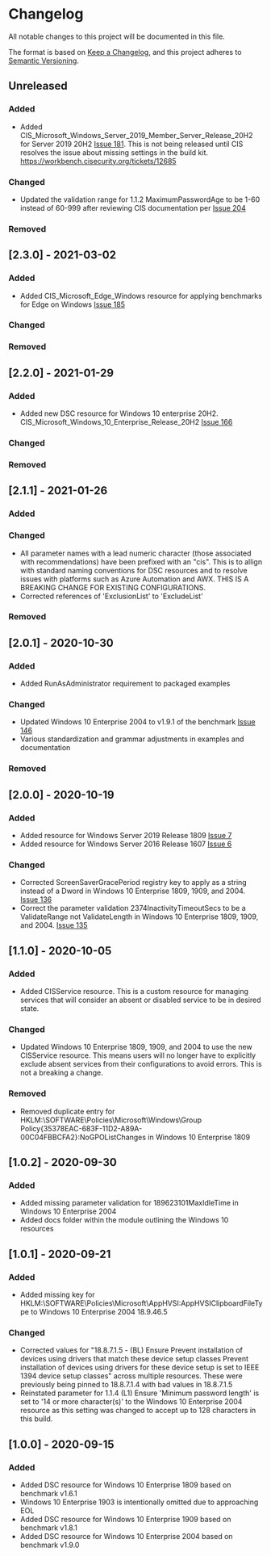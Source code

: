 # Changelog
All notable changes to this project will be documented in this file.

The format is based on [Keep a Changelog](https://keepachangelog.com/en/1.0.0/),
and this project adheres to [Semantic Versioning](https://semver.org/spec/v2.0.0.html).

## Unreleased
### Added
- Added CIS_Microsoft_Windows_Server_2019_Member_Server_Release_20H2 for Server 2019 20H2 [Issue 181](https://github.com/techservicesillinois/SecOps-Powershell-CISDSC/issues/181). This is not being released until CIS resolves the issue about missing settings in the build kit. https://workbench.cisecurity.org/tickets/12685
### Changed
- Updated the validation range for 1.1.2 MaximumPasswordAge to be 1-60 instead of 60-999 after reviewing CIS documentation per [Issue 204](https://github.com/techservicesillinois/SecOps-Powershell-CISDSC/issues/204)
### Removed

## [2.3.0] - 2021-03-02
### Added
- Added CIS_Microsoft_Edge_Windows resource for applying benchmarks for Edge on Windows [Issue 185](https://github.com/techservicesillinois/SecOps-Powershell-CISDSC/issues/185)
### Changed
### Removed

## [2.2.0] - 2021-01-29
### Added
- Added new DSC resource for Windows 10 enterprise 20H2. CIS_Microsoft_Windows_10_Enterprise_Release_20H2 [Issue 166](https://github.com/techservicesillinois/SecOps-Powershell-CISDSC/issues/166)
### Changed
### Removed

## [2.1.1] - 2021-01-26
### Added
### Changed
- All parameter names with a lead numeric character (those associated with recommendations) have been prefixed with an "cis". This is to allign with standard naming conventions for DSC resources and to resolve issues with platforms such as Azure Automation and AWX. THIS IS A BREAKING CHANGE FOR EXISTING CONFIGURATIONS.
- Corrected references of 'ExclusionList' to 'ExcludeList'
### Removed

## [2.0.1] - 2020-10-30
### Added
- Added RunAsAdministrator requirement to packaged examples
### Changed
- Updated Windows 10 Enterprise 2004 to v1.9.1 of the benchmark [Issue 146](https://github.com/techservicesillinois/SecOps-Powershell-CISDSC/issues/146)
- Various standardization and grammar adjustments in examples and documentation
### Removed

## [2.0.0] - 2020-10-19
### Added
- Added resource for Windows Server 2019 Release 1809 [Issue 7](https://github.com/techservicesillinois/SecOps-Powershell-CISDSC/issues/7)
- Added resource for Windows Server 2016 Release 1607 [Issue 6](https://github.com/techservicesillinois/SecOps-Powershell-CISDSC/issues/6)
### Changed
- Corrected ScreenSaverGracePeriod registry key to apply as a string instead of a Dword in Windows 10 Enterprise 1809, 1909, and 2004. [Issue 136](https://github.com/techservicesillinois/SecOps-Powershell-CISDSC/issues/136)
- Correct the parameter validation 2374InactivityTimeoutSecs to be a ValidateRange not ValidateLength in Windows 10 Enterprise 1809, 1909, and 2004. [Issue 135](https://github.com/techservicesillinois/SecOps-Powershell-CISDSC/issues/135)

## [1.1.0] - 2020-10-05
### Added
- Added CISService resource. This is a custom resource for managing services that will consider an absent or disabled service to be in desired state.
### Changed
- Updated Windows 10 Enterprise 1809, 1909, and 2004 to use the new CISService resource. This means users will no longer have to explicitly exclude absent services from their configurations to avoid errors. This is not a breaking a change.
### Removed
- Removed duplicate entry for HKLM:\SOFTWARE\Policies\Microsoft\Windows\Group Policy\{35378EAC-683F-11D2-A89A-00C04FBBCFA2}:NoGPOListChanges in Windows 10 Enterprise 1809

## [1.0.2] - 2020-09-30
### Added
- Added missing parameter validation for 189623101MaxIdleTime in Windows 10 Enterprise 2004
- Added docs folder within the module outlining the Windows 10 resources

## [1.0.1] - 2020-09-21
### Added
- Added missing key for HKLM:\SOFTWARE\Policies\Microsoft\AppHVSI:AppHVSIClipboardFileType to Windows 10 Enterprise 2004 18.9.46.5

### Changed
- Corrected values for "18.8.7.1.5 - (BL) Ensure Prevent installation of devices using drivers that match these device setup classes Prevent installation of devices using drivers for these device setup is set to IEEE 1394 device setup classes" across multiple resources. These were previously being pinned to 18.8.7.1.4 with bad values in 18.8.7.1.5
- Reinstated parameter for 1.1.4 (L1) Ensure 'Minimum password length' is set to '14 or more character(s)' to the Windows 10 Enterprise 2004 resource as this setting was changed to accept up to 128 characters in this build.

## [1.0.0] - 2020-09-15
### Added
- Added DSC resource for Windows 10 Enterprise 1809 based on benchmark v1.6.1
- Windows 10 Enterprise 1903 is intentionally omitted due to approaching EOL
- Added DSC resource for Windows 10 Enterprise 1909 based on benchmark v1.8.1
- Added DSC resource for Windows 10 Enterprise 2004 based on benchmark v1.9.0

